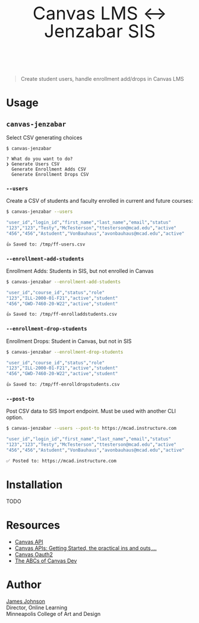 <header style="text-align: center; font-size: 3rem;margin: 6rem 0; line-height: 1;">
  Canvas LMS ↔️ Jenzabar SIS<br>
</header>

> Create student users, handle enrollment add/drops in Canvas LMS

# Usage

## `canvas-jenzabar`

Select CSV generating choices

```
$ canvas-jenzabar

? What do you want to do?
❯ Generate Users CSV
  Generate Enrollment Adds CSV
  Generate Enrollment Drops CSV
```

### `--users`

Create a CSV of students and faculty enrolled in current and future courses:

```sh
$ canvas-jenzabar --users

"user_id","login_id","first_name","last_name","email","status"
"123","123","Testy","McTesterson","ttesterson@mcad.edu","active"
"456","456","Astudent","VonBauhaus","avonbauhaus@mcad.edu","active"

👍 Saved to: /tmp/ff-users.csv
```

### `--enrollment-add-students`

Enrollment Adds: Students in SIS, but not enrolled in Canvas

```sh
$ canvas-jenzabar --enrollment-add-students

"user_id","course_id","status","role"
"123","ILL-2000-01-F21","active","student"
"456","GWD-7460-20-W22","active","student"

👍 Saved to: /tmp/ff-enrolladdstudents.csv
```

### `--enrollment-drop-students`

Enrollment Drops: Student in Canvas, but not in SIS

```sh
$ canvas-jenzabar --enrollment-drop-students

"user_id","course_id","status","role"
"123","ILL-2000-01-F21","active","student"
"456","GWD-7460-20-W22","active","student"

👍 Saved to: /tmp/ff-enrolldropstudents.csv
```

### `--post-to`

Post CSV data to SIS Import endpoint. Must be used with another CLI option.

```sh
$ canvas-jenzabar --users --post-to https://mcad.instructure.com

"user_id","login_id","first_name","last_name","email","status"
"123","123","Testy","McTesterson","ttesterson@mcad.edu","active"
"456","456","Astudent","VonBauhaus","avonbauhaus@mcad.edu","active"

✅ Posted to: https://mcad.instructure.com
```

# Installation

TODO

# Resources

- [Canvas API](https://canvas.instructure.com/doc/api/)
- [Canvas APIs: Getting Started, the practical ins and outs,...](https://community.canvaslms.com/docs/DOC-14390-canvas-apis-getting-started-the-practical-ins-and-outs-gotchas-tips-and-tricks)
- [Canvas Oauth2](https://canvas.instructure.com/doc/api/file.oauth.html)
- [The ABCs of Canvas Dev](https://community.canvaslms.com/thread/17419-the-abcs-of-canvas-dev)

# Author

[James Johnson](https://www.jjohnson.me)<br>
Director, Online Learning<br>
Minneapolis College of Art and Design
